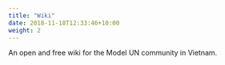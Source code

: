 ```yaml
---
title: "Wiki"
date: 2018-11-18T12:33:46+10:00
weight: 2
---
```


An open and free wiki for the Model UN community in Vietnam.

<!--break-->
